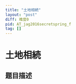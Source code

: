 ```yaml
---
title: "土地相続"
layout: "post"
diff: 难度0
pid: AT_jag2016secretspring_f
tag: []
---
```


# 土地相続

## 题目描述

[problemUrl]: https://atcoder.jp/contests/jag2016-domestic/tasks/jag2016secretspring_f



